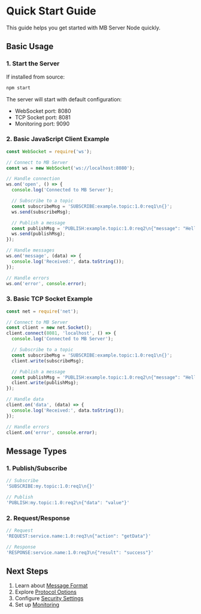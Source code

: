 # Quick Start Guide

This guide helps you get started with MB Server Node quickly.

## Basic Usage

### 1. Start the Server

If installed from source:
```bash
npm start
```

The server will start with default configuration:
- WebSocket port: 8080
- TCP Socket port: 8081
- Monitoring port: 9090

### 2. Basic JavaScript Client Example

```javascript
const WebSocket = require('ws');

// Connect to MB Server
const ws = new WebSocket('ws://localhost:8080');

// Handle connection
ws.on('open', () => {
  console.log('Connected to MB Server');

  // Subscribe to a topic
  const subscribeMsg = 'SUBSCRIBE:example.topic:1.0:req1\n{}';
  ws.send(subscribeMsg);

  // Publish a message
  const publishMsg = 'PUBLISH:example.topic:1.0:req2\n{"message": "Hello World"}';
  ws.send(publishMsg);
});

// Handle messages
ws.on('message', (data) => {
  console.log('Received:', data.toString());
});

// Handle errors
ws.on('error', console.error);
```

### 3. Basic TCP Socket Example

```javascript
const net = require('net');

// Connect to MB Server
const client = new net.Socket();
client.connect(8081, 'localhost', () => {
  console.log('Connected to MB Server');

  // Subscribe to a topic
  const subscribeMsg = 'SUBSCRIBE:example.topic:1.0:req1\n{}';
  client.write(subscribeMsg);

  // Publish a message
  const publishMsg = 'PUBLISH:example.topic:1.0:req2\n{"message": "Hello World"}';
  client.write(publishMsg);
});

// Handle data
client.on('data', (data) => {
  console.log('Received:', data.toString());
});

// Handle errors
client.on('error', console.error);
```

## Message Types

### 1. Publish/Subscribe
```javascript
// Subscribe
'SUBSCRIBE:my.topic:1.0:req1\n{}'

// Publish
'PUBLISH:my.topic:1.0:req2\n{"data": "value"}'
```

### 2. Request/Response
```javascript
// Request
'REQUEST:service.name:1.0:req3\n{"action": "getData"}'

// Response
'RESPONSE:service.name:1.0:req3\n{"result": "success"}'
```

## Next Steps

1. Learn about [Message Format](../message-format/structure.md)
2. Explore [Protocol Options](../protocols/README.md)
3. Configure [Security Settings](../operations/security.md)
4. Set up [Monitoring](../operations/monitoring.md)